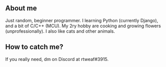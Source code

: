 ## About me
Just random, beginner programmer. I learning Python (currently Django), and a bit of C/C++ (MCU).
My 2ry hobby are cooking and growing flowers (unprofessionally). I also like cats and other animals.

## How to catch me?
If you really need, dm on Discord at rtweaf#3915.
